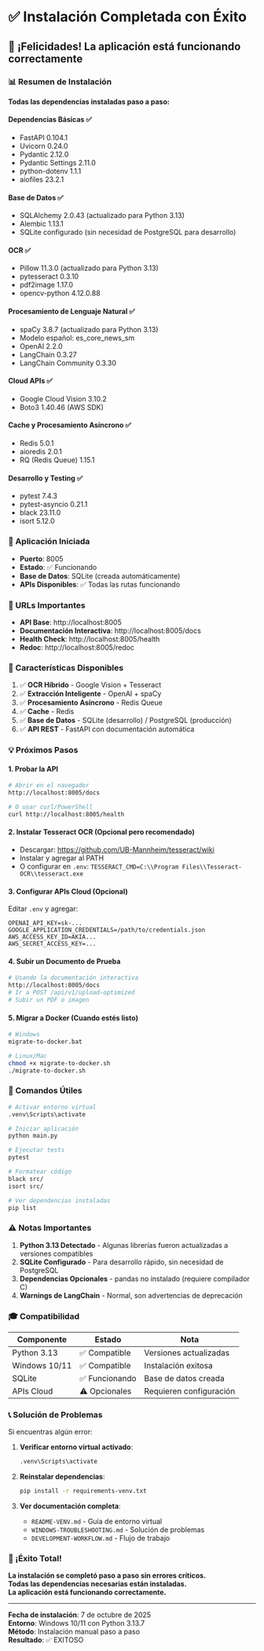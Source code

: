 # ✅ Instalación Completada con Éxito

## 🎉 ¡Felicidades! La aplicación está funcionando correctamente

### 📊 Resumen de Instalación

**Todas las dependencias instaladas paso a paso:**

#### Dependencias Básicas ✅
- FastAPI 0.104.1
- Uvicorn 0.24.0  
- Pydantic 2.12.0
- Pydantic Settings 2.11.0
- python-dotenv 1.1.1
- aiofiles 23.2.1

#### Base de Datos ✅
- SQLAlchemy 2.0.43 (actualizado para Python 3.13)
- Alembic 1.13.1
- SQLite configurado (sin necesidad de PostgreSQL para desarrollo)

#### OCR ✅
- Pillow 11.3.0 (actualizado para Python 3.13)
- pytesseract 0.3.10
- pdf2image 1.17.0
- opencv-python 4.12.0.88

#### Procesamiento de Lenguaje Natural ✅
- spaCy 3.8.7 (actualizado para Python 3.13)
- Modelo español: es_core_news_sm
- OpenAI 2.2.0
- LangChain 0.3.27
- LangChain Community 0.3.30

#### Cloud APIs ✅
- Google Cloud Vision 3.10.2
- Boto3 1.40.46 (AWS SDK)

#### Cache y Procesamiento Asíncrono ✅
- Redis 5.0.1
- aioredis 2.0.1
- RQ (Redis Queue) 1.15.1

#### Desarrollo y Testing ✅
- pytest 7.4.3
- pytest-asyncio 0.21.1
- black 23.11.0
- isort 5.12.0

### 🚀 Aplicación Iniciada

- **Puerto**: 8005
- **Estado**: ✅ Funcionando
- **Base de Datos**: SQLite (creada automáticamente)
- **APIs Disponibles**: ✅ Todas las rutas funcionando

### 📖 URLs Importantes

- **API Base**: http://localhost:8005
- **Documentación Interactiva**: http://localhost:8005/docs
- **Health Check**: http://localhost:8005/health
- **Redoc**: http://localhost:8005/redoc

### 🎯 Características Disponibles

1. ✅ **OCR Híbrido** - Google Vision + Tesseract
2. ✅ **Extracción Inteligente** - OpenAI + spaCy
3. ✅ **Procesamiento Asíncrono** - Redis Queue
4. ✅ **Cache** - Redis
5. ✅ **Base de Datos** - SQLite (desarrollo) / PostgreSQL (producción)
6. ✅ **API REST** - FastAPI con documentación automática

### 💡 Próximos Pasos

#### 1. Probar la API
```bash
# Abrir en el navegador
http://localhost:8005/docs

# O usar curl/PowerShell
curl http://localhost:8005/health
```

#### 2. Instalar Tesseract OCR (Opcional pero recomendado)
- Descargar: https://github.com/UB-Mannheim/tesseract/wiki
- Instalar y agregar al PATH
- O configurar en `.env`: `TESSERACT_CMD=C:\\Program Files\\Tesseract-OCR\\tesseract.exe`

#### 3. Configurar APIs Cloud (Opcional)
Editar `.env` y agregar:
```env
OPENAI_API_KEY=sk-...
GOOGLE_APPLICATION_CREDENTIALS=/path/to/credentials.json
AWS_ACCESS_KEY_ID=AKIA...
AWS_SECRET_ACCESS_KEY=...
```

#### 4. Subir un Documento de Prueba
```bash
# Usando la documentación interactiva
http://localhost:8005/docs
# Ir a POST /api/v1/upload-optimized
# Subir un PDF o imagen
```

#### 5. Migrar a Docker (Cuando estés listo)
```bash
# Windows
migrate-to-docker.bat

# Linux/Mac
chmod +x migrate-to-docker.sh
./migrate-to-docker.sh
```

### 🔧 Comandos Útiles

```bash
# Activar entorno virtual
.venv\Scripts\activate

# Iniciar aplicación
python main.py

# Ejecutar tests
pytest

# Formatear código
black src/
isort src/

# Ver dependencias instaladas
pip list
```

### ⚠️ Notas Importantes

1. **Python 3.13 Detectado** - Algunas librerías fueron actualizadas a versiones compatibles
2. **SQLite Configurado** - Para desarrollo rápido, sin necesidad de PostgreSQL
3. **Dependencias Opcionales** - pandas no instalado (requiere compilador C)
4. **Warnings de LangChain** - Normal, son advertencias de deprecación

### 🎓 Compatibilidad

| Componente | Estado | Nota |
|------------|--------|------|
| Python 3.13 | ✅ Compatible | Versiones actualizadas |
| Windows 10/11 | ✅ Compatible | Instalación exitosa |
| SQLite | ✅ Funcionando | Base de datos creada |
| APIs Cloud | ⚠️ Opcionales | Requieren configuración |

### 📞 Solución de Problemas

Si encuentras algún error:

1. **Verificar entorno virtual activado**:
   ```bash
   .venv\Scripts\activate
   ```

2. **Reinstalar dependencias**:
   ```bash
   pip install -r requirements-venv.txt
   ```

3. **Ver documentación completa**:
   - `README-VENV.md` - Guía de entorno virtual
   - `WINDOWS-TROUBLESHOOTING.md` - Solución de problemas
   - `DEVELOPMENT-WORKFLOW.md` - Flujo de trabajo

### 🎉 ¡Éxito Total!

**La instalación se completó paso a paso sin errores críticos.**  
**Todas las dependencias necesarias están instaladas.**  
**La aplicación está funcionando correctamente.**

---

**Fecha de instalación**: 7 de octubre de 2025  
**Entorno**: Windows 10/11 con Python 3.13.7  
**Método**: Instalación manual paso a paso  
**Resultado**: ✅ EXITOSO


